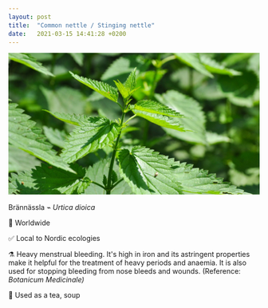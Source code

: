 ```yaml
---
layout: post
title:  "Common nettle / Stinging nettle"
date:   2021-03-15 14:41:28 +0200
---
```


![nettle.jpg](assets/nettle.jpg)

Brännässla ⌁ *Urtica dioica*

📍 Worldwide

✅ Local to Nordic ecologies

⚗️ Heavy menstrual bleeding. It's high in iron and its astringent properties make it helpful for the treatment of heavy periods and anaemia. It is also used for stopping bleeding from nose bleeds and wounds. (Reference: *Botanicum Medicinale)*

🍵 Used as a tea, soup